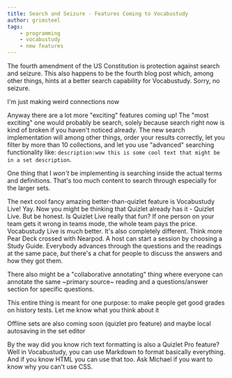 ```yaml
---
title: Search and Seizure - Features Coming to Vocabustudy
author: grimsteel
tags:
    - programming
    - vocabustudy
    - new features
---
```


The fourth amendment of the US Constitution is protection against search and seizure. This also happens to be the fourth blog post which, among other things, hints at a better search capability for Vocabustudy. Sorry, no seizure. 

I'm just making weird connections now

Anyway there are a lot more "exciting" features coming up! The "most exciting" one would probably be search, solely because search right now is kind of broken if you haven't noticed already. The new search implementation will among other things, order your results correctly, let you filter by more than 10 collections, and let you use "advanced" searching functionality like: `description:wow this is some cool text that might be in a set description`.

One thing that I _won't_ be implementing is searching inside the actual terms and definitions. That's too much content to search through especially for the larger sets.

The next cool fancy amazing better-than-quizlet feature is Vocabustudy Live! Yay. Now you might be thinking that Quizlet already has it - Quizlet Live. But be honest. Is Quizlet Live really that fun? If one person on your team gets it wrong in teams mode, the whole team pays the price. Vocabustudy Live is much better. It's also completely different. Think more Pear Deck crossed with Nearpod. A host can start a session by choosing a Study Guide. Everybody advances through the questions and the readings at the same pace, *but* there's a chat for people to discuss the answers and how they got them.

There also might be a "collaborative annotating" thing where everyone can annotate the same ~primary source~ reading and a questions/answer section for specific questions.

This entire thing is meant for one purpose: to make people get good grades on history tests. Let me know what you think about it

Offline sets are also coming soon (quizlet pro feature) and maybe local autosaving in the set editor

By the way did you know rich text formatting is also a Quizlet Pro feature? Well in Vocabustudy, you can use Markdown to format basically everything. And if you know HTML you can use that too. Ask Michael if you want to know why you can't use CSS.